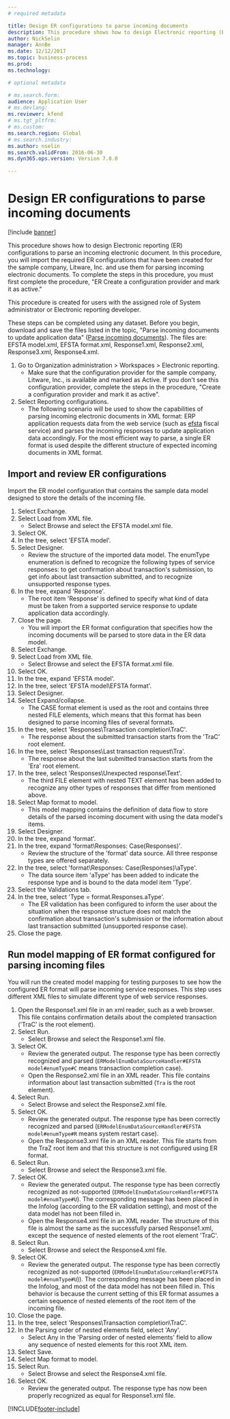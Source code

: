 ```yaml
---
# required metadata

title: Design ER configurations to parse incoming documents
description: This procedure shows how to design Electronic reporting (ER) configurations to parse an incoming electronic document.
author: NickSelin
manager: AnnBe
ms.date: 12/12/2017
ms.topic: business-process
ms.prod:
ms.technology:

# optional metadata

# ms.search.form:
audience: Application User
# ms.devlang:
ms.reviewer: kfend
# ms.tgt_pltfrm:
# ms.custom:
ms.search.region: Global
# ms.search.industry:
ms.author: nselin
ms.search.validFrom: 2016-06-30
ms.dyn365.ops.version: Version 7.0.0

---
```

# Design ER configurations to parse incoming documents

[!include [banner](../../includes/banner.md)]

This procedure shows how to design Electronic reporting (ER) configurations to parse an incoming electronic document. In this procedure, you will import the required ER configurations that have been created for the sample company, Litware, Inc. and use them for parsing incoming electronic documents. To complete the steps in this procedure, you must first complete the procedure, "ER Create a configuration provider and mark it as active."

This procedure is created for users with the assigned role of System administrator or Electronic reporting developer.

These steps can be completed using any dataset. Before you begin, download and save the files listed in the topic, "Parse incoming documents to update application data" ([Parse incoming documents](../parse-incoming-electronic-documents.md)). The files are: EFSTA model.xml, EFSTA format.xml, Response1.xml, Response2.xml, Response3.xml, Response4.xml.

1. Go to Organization administration > Workspaces > Electronic reporting.
    * Make sure that the configuration provider for the sample company, Litware, Inc., is available and marked as Active. If you don't see this configuration provider, complete the steps in the procedure, "Create a configuration provider and mark it as active".
2. Select Reporting configurations.
    * The following scenario will be used to show the capabilities of parsing incoming electronic documents in XML format: ERP application requests data from the web service (such as [efsta](http://efsta.org/) fiscal service) and parses the incoming responses to update application data accordingly. For the most efficient way to parse, a single ER format is used despite the different structure of expected incoming documents in XML format.

## Import and review ER configurations

Import the ER model configuration that contains the sample data model designed to store the details of the incoming file.

1. Select Exchange.
2. Select Load from XML file.
    * Select Browse and select the EFSTA model.xml file.
3. Select OK.
4. In the tree, select 'EFSTA model'.
5. Select Designer.
    * Review the structure of the imported data model. The enumType enumeration is defined to recognize the following types of service responses: to get confirmation about transaction's submission, to get info about last transaction submitted, and to recognize unsupported response types.
6. In the tree, expand 'Response'.
    * The root item 'Response' is defined to specify what kind of data must be taken from a supported service response to update application data accordingly.
7. Close the page.
    * You will import the ER format configuration that specifies how the incoming documents will be parsed to store data in the ER data model.
8. Select Exchange.
9. Select Load from XML file.
    * Select Browse and select the EFSTA format.xml file.
10. Select OK.
11. In the tree, expand 'EFSTA model'.
12. In the tree, select 'EFSTA model\EFSTA format'.
13. Select Designer.
14. Select Expand/collapse.
    * The CASE format element is used as the root and contains three nested FILE elements, which means that this format has been designed to parse incoming files of several formats.
15. In the tree, select 'Responses\Transaction completion\TraC'.
    * The response about the submitted transaction starts from the 'TraC' root element.
16. In the tree, select 'Responses\Last transaction request\Tra'.
    * The response about the last submitted transaction starts from the 'Era' root element.
17. In the tree, select 'Responses\Unexpected response\Text'.
    * The third FILE element with nested TEXT element has been added to recognize any other types of responses that differ from mentioned above.
18. Select Map format to model.
    * This model mapping contains the definition of data flow to store details of the parsed incoming document with using the data model's items.
19. Select Designer.
20. In the tree, expand 'format'.
21. In the tree, expand 'format\Responses: Case(Responses)'.
    * Review the structure of the 'format' data source. All three response types are offered separately.
22. In the tree, select 'format\Responses: Case(Responses)\aType'.
    * The data source item 'aType' has been added to indicate the response type and is bound to the data model item 'Type'.
23. Select the Validations tab.
24. In the tree, select 'Type = format.Responses.aType'.
    * The ER validation has been configured to inform the user about the situation when the response structure does not match the confirmation about transaction's submission or the information about last transaction submitted (unsupported response case).
25. Close the page.

## Run model mapping of ER format configured for parsing incoming files

You will run the created model mapping for testing purposes to see how the configured ER format will parse incoming service responses. This step uses different XML files to simulate different type of web service responses.

1. Open the Response1.xml file in an xml reader, such as a web browser. This file contains confirmation details about the completed transaction ('TraC' is the root element).
2. Select Run.
    * Select Browse and select the Response1.xml file.
3. Select OK.
    * Review the generated output. The response type has been correctly recognized and parsed (`ERModelEnumDataSourceHandler#EFSTA model#enumType#C` means transaction completion case).
    * Open the Response2.xml file in an XML reader. This file contains information about last transaction submitted (`Tra` is the root element).
4. Select Run.
    * Select Browse and select the Response2.xml file.
5. Select OK.
    * Review the generated output. The response type has been correctly recognized and parsed (`ERModelEnumDataSourceHandler#EFSTA model#enumType#R` means system restart case).
    * Open the Response3.xml file in an XML reader. This file starts from the TraZ root item and that this structure is not configured using ER format.
6. Select Run.
    * Select Browse and select the Response3.xml file.
7. Select OK.
    * Review the generated output. The response type has been correctly recognized as not-supported (`ERModelEnumDataSourceHandler#EFSTA model#enumType#U`). The corresponding message has been placed in the Infolog (according to the ER validation setting), and most of the data model has not been filled in.
    * Open the Response4.xml file in an XML reader. The structure of this file is almost the same as the successfully parsed Response1.xml, except the sequence of nested elements of the root element 'TraC'.
8. Select Run.
    * Select Browse and select the Response4.xml file.
9. Select OK.
    * Review the generated output. The response type has been correctly recognized as not-supported (`ERModelEnumDataSourceHandler#EFSTA model#enumType#U`)). The corresponding message has been placed in the Infolog, and most of the data model has not been filled in. This behavior is because the current setting of this ER format assumes a certain sequence of nested elements of the root item of the incoming file.
10. Close the page.
11. In the tree, select 'Responses\Transaction completion\TraC'.
12. In the Parsing order of nested elements field, select 'Any'.
    * Select Any in the 'Parsing order of nested elements' field to allow any sequence of nested elements for this root XML item.
13. Select Save.
14. Select Map format to model.
15. Select Run.
    * Select Browse and select the Response4.xml file.
16. Select OK.
    * Review the generated output. The response type has now been properly recognized as equal for Response1.xml file.


[!INCLUDE[footer-include](../../../../includes/footer-banner.md)]
